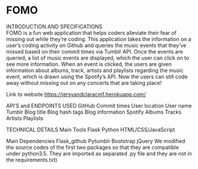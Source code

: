 # FOMO

INTRODUCTION AND SPECIFICATIONS <br>
FOMO is a fun web application that helps coders alleviate their fear of missing out while they’re coding. This application takes the information on a user’s coding activity on Github and queries the music events that they’ve missed based on their commit times via Tumblr API. Once the events are queried, a list of music events are displayed, which the user can click on to see more information. When an event is clicked, the users are given information about albums, track, artists and playlists regarding the music event, which is drawn using the Spotify’s API. Now the users can still code away without missing out on any concerts that are taking place!

Link to website https://jersyandclaracm1.herokuapp.com/

API’S and ENDPOINTS USED GitHub Commit times User location User name Tumblr Blog title Blog hash tags Blog information Spotify Albums Tracks Artists Playlists

TECHNICAL DETAILS 
Main Tools 
Flask Python HTML/CSS/JavaScript

Main Dependencies 
Flask_github Pytumblr Bootstrap jQuery 
We modified the source codes of the first two packages so that they are compatible under python3.5. They are imported as separated .py file and they are not in the requirements.txt)
